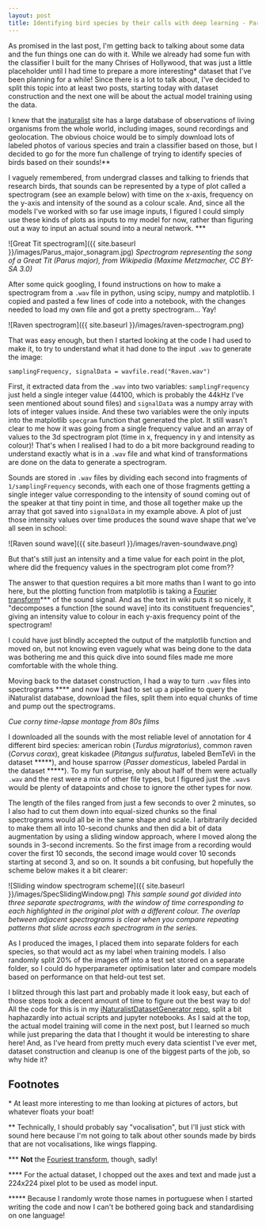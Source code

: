 ```yaml
---
layout: post
title: Identifying bird species by their calls with deep learning - Part 1, Dataset Construction
---
```


As promised in the last post, I'm getting back to talking about some data and the fun things one can do with it. While we already had some fun with the classifier I built for the many Chrises of Hollywood, that was just a little placeholder until I had time to prepare a more interesting\* dataset that I've been planning for a while! Since there is a lot to talk about, I've decided to split this topic into at least two posts, starting today with dataset construction and the next one will be about the actual model training using the data.

I knew that the [inaturalist](https://www.inaturalist.org/observations) site has a large database of observations of living organisms from the whole world, including images, sound recordings and geolocation. The obvious choice would be to simply download lots of labeled photos of various species and train a classifier based on those, but I decided to go for the more fun challenge of trying to identify species of birds based on their sounds!\*\*

I vaguely remembered, from undergrad classes and talking to friends that research birds, that sounds can be represented by a type of plot called a spectrogram (see an example below) with time on the x-axis, frequency on the y-axis and intensity of the sound as a colour scale. And, since all the models I've worked with so far use image inputs, I figured I could simply use these kinds of plots as inputs to my model for now, rather than figuring out a way to input an actual sound into a neural network. \*\*\*

![Great Tit spectrogram]({{ site.baseurl }}/images/Parus_major_sonagram.jpg)
*Spectrogram representing the song of a Great Tit (Parus major), from Wikipedia (Maxime Metzmacher, CC BY-SA 3.0)*

After some quick googling, I found instructions on how to make a spectrogram from a `.wav` file in python, using scipy, numpy and matplotlib. I copied and pasted a few lines of code into a notebook, with the changes needed to load my own file and got a pretty spectrogram... Yay!

![Raven spectrogram]({{ site.baseurl }}/images/raven-spectrogram.png)

That was easy enough, but then I started looking at the code I had used to make it, to try to understand what it had done to the input `.wav` to generate the image:

`
samplingFrequency, signalData = wavfile.read("Raven.wav")
`

First, it extracted data from the `.wav` into two variables: `samplingFrequency` just held a single integer value (44100, which is probably the 44kHz I've seen mentioned about sound files) and `signalData` was a numpy array with lots of integer values inside. And these two variables were the only inputs into the matplotlib `specgram` function that generated the plot. It still wasn't clear to me how it was going from a single frequency value and an array of values to the 3d spectrogram plot (time in x, frequency in y and intensity as colour)! That's when I realised I had to do a bit more background reading to understand exactly what is in a `.wav` file and what kind of transformations are done on the data to generate a spectrogram.

Sounds are stored in `.wav` files by dividing each second into fragments of `1/samplingFrequency` seconds, with each one of those fragments getting a single integer value corresponding to the intensity of sound coming out of the speaker at that tiny point in time, and those all together make up the array that got saved into `signalData` in my example above. A plot of just those intensity values over time produces the sound wave shape that we've all seen in school:

![Raven sound wave]({{ site.baseurl }}/images/raven-soundwave.png)

But that's still just an intensity and a time value for each point in the plot, where did the frequency values in the spectrogram plot come from??

The answer to that question requires a bit more maths than I want to go into here, but the plotting function from matplotlib is taking a [Fourier transform](https://en.wikipedia.org/wiki/Fourier_transform)\*\*\* of the sound signal. And as the text in wiki puts it so nicely, it "decomposes a function [the sound wave] into its constituent frequencies", giving an intensity value to colour in each y-axis frequency point of the spectrogram!

I could have just blindly accepted the output of the matplotlib function and moved on, but not knowing even vaguely what was being done to the data was bothering me and this quick dive into sound files made me more comfortable with the whole thing.

Moving back to the dataset construction, I had a way to turn `.wav` files into spectrograms \*\*\*\* and now I **just** had to set up a pipeline to query the iNaturalist database, download the files, split them into equal chunks of time and pump out the spectrograms.

*Cue corny time-lapse montage from 80s films*

I downloaded all the sounds with the most reliable level of annotation for 4 different bird species: american robin (*Turdus migratorius*), common raven (*Corvus corax*), great kiskadee (*Pitangus sulfuratus*, labeled BemTeVi in the dataset \*\*\*\*\*), and house sparrow (*Passer domesticus*, labeled Pardal in the dataset \*\*\*\*\*). To my fun surprise, only about half of them were actually `.wav` and the rest were a mix of other file types, but I figured just the `.wav`s would be plenty of datapoints and chose to ignore the other types for now.

The length of the files ranged from just a few seconds to over 2 minutes, so I also had to cut them down into equal-sized chunks so the final spectrograms would all be in the same shape and scale. I arbitrarily decided to make them all into 10-second chunks and then did a bit of data augmentation by using a sliding window approach, where I moved along the sounds in 3-second increments. So the first image from a recording would cover the first 10 seconds, the second image would cover 10 seconds starting at second 3, and so on. It sounds a bit confusing, but hopefully the scheme below makes it a bit clearer:

![Sliding window spectrogram scheme]({{ site.baseurl }}/images/SpecSlidingWindow.png)
*This sample sound got divided into three separate spectrograms, with the window of time corresponding to each highlighted in the original plot with a different colour. The overlap between adjacent spectrograms is clear when you compare repeating patterns that slide across each spectrogram in the series.*

As I produced the images, I placed them into separate folders for each species, so that would act as my label when training models. I also randomly split 20% of the images off into a test set stored on a separate folder, so I could do hyperparameter optimisation later and compare models based on performance on that held-out test set.

I blitzed through this last part and probably made it look easy, but each of those steps took a decent amount of time to figure out the best way to do! All the code for this is in my [iNaturalistDatasetGenerator repo](https://github.com/ptizei/iNaturalistDatasetGenerator), split a bit haphazardly into actual scripts and jupyter notebooks. As I said at the top, the actual model training will come in the next post, but I learned so much while just preparing the data that I thought it would be interesting to share here! And, as I've heard from pretty much every data scientist I've ever met, dataset construction and cleanup is one of the biggest parts of the job, so why hide it?

## Footnotes
\* At least more interesting to me than looking at pictures of actors, but whatever floats your boat!

\*\* Technically, I should probably say "vocalisation", but I'll just stick with sound here because I'm not going to talk about other sounds made by birds that are not vocalisations, like wings flapping.

\*\*\* **Not** the [Fouriest transform](https://www.smbc-comics.com/comic/2013-02-01), though, sadly!

\*\*\*\* For the actual dataset, I chopped out the axes and text and made just a 224x224 pixel plot to be used as model input.

\*\*\*\*\* Because I randomly wrote those names in portuguese when I started writing the code and now I can't be bothered going back and standardising on one language!
